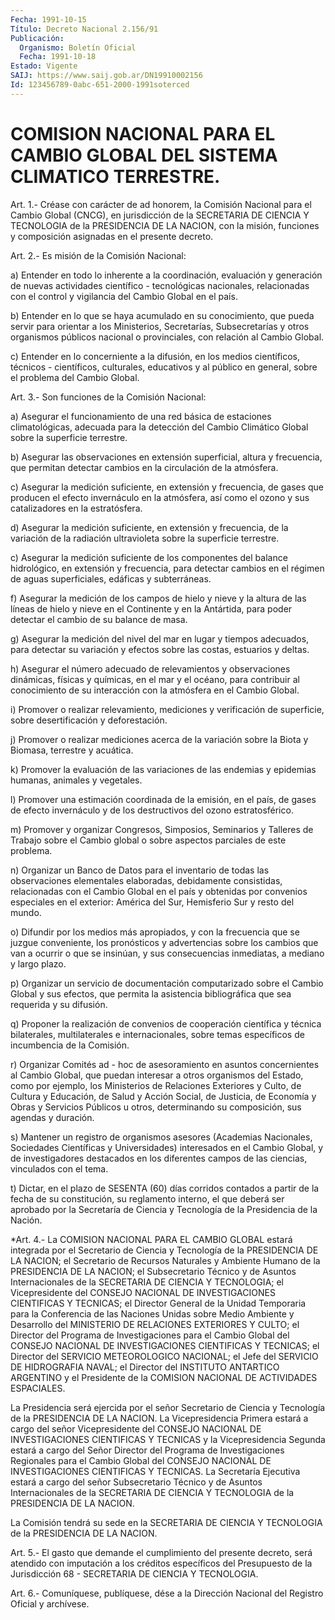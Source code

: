 ```yaml
---
Fecha: 1991-10-15
Título: Decreto Nacional 2.156/91
Publicación:
  Organismo: Boletín Oficial
  Fecha: 1991-10-18
Estado: Vigente
SAIJ: https://www.saij.gob.ar/DN19910002156
Id: 123456789-0abc-651-2000-1991soterced
---
```

# COMISION NACIONAL PARA EL CAMBIO GLOBAL DEL SISTEMA CLIMATICO TERRESTRE.

<a id="1"></a>
Art.  1.-  Créase  con  carácter  de  ad  honorem, la Comisión Nacional  para  el  Cambio  Global  (CNCG), en jurisdicción  de  la SECRETARIA DE CIENCIA Y TECNOLOGIA de  la PRESIDENCIA DE LA NACION, con  la misión, funciones y composición asignadas  en  el  presente decreto.

<a id="2"></a>
Art. 2.- Es misión de la Comisión Nacional:

a)  Entender  en  todo lo inherente a la coordinación, evaluación y generación  de  nuevas    actividades   científico  -  tecnológicas nacionales, relacionadas con el control  y  vigilancia  del  Cambio Global en el país.

b)  Entender  en  lo  que se haya acumulado en su conocimiento, que pueda  servir  para  orientar    a  los  Ministerios,  Secretarías, Subsecretarías y otros organismos públicos nacional o provinciales, con relación al Cambio Global.

c)  Entender  en  lo  concerniente a la  difusión,  en  los  medios científicos, técnicos -  científicos,  culturales,  educativos y al público    en   general,  sobre  el  problema  del  Cambio  Global.

<a id="3"></a>
Art. 3.- Son funciones de la Comisión Nacional:

a)  Asegurar  el  funcionamiento  de  una  red básica de estaciones climatológicas,  adecuada  para la detección del  Cambio  Climático Global sobre la superficie terrestre.

b) Asegurar las observaciones  en  extensión  superficial, altura y frecuencia, que permitan detectar cambios en la  circulación  de la atmósfera.

c)  Asegurar la medición suficiente, en extensión y frecuencia,  de gases  que producen el efecto invernáculo en la atmósfera, así como el ozono y sus catalizadores en la estratósfera.

d) Asegurar  la  medición suficiente, en extensión y frecuencia, de la  variación de la  radiación  ultravioleta  sobre  la  superficie terrestre.

c) Asegurar  la  medición suficiente de los componentes del balance hidrológico, en extensión  y  frecuencia,  para detectar cambios en el régimen de aguas superficiales, edáficas  y  subterráneas.

f)  Asegurar la medición de los campos de hielo y nieve y la altura de las  líneas de hielo y nieve en el Continente y en la Antártida, para  poder  detectar  el  cambio  de  su  balance  de  masa.

g) Asegurar  la  medición  del  nivel  del  mar  en lugar y tiempos adecuados, para detectar su variación y efectos sobre  las  costas, estuarios y deltas.

h)  Asegurar  el  número  adecuado de relevamientos y observaciones dinámicas,  físicas  y químicas,  en  el  mar  y  el  océano,  para contribuir al conocimiento  de  su  interacción con la atmósfera en el Cambio Global.

i) Promover o realizar relevamiento,  mediciones  y verificación de superficie, sobre desertificación y deforestación.

j) Promover o realizar mediciones acerca de la variación  sobre  la Biota y Biomasa, terrestre y acuática.

k)  Promover  la  evaluación  de  las variaciones de las endemias y epidemias humanas, animales y vegetales.

l) Promover una estimación coordinada  de  la  emisión, en el país, de  gases  de  efecto invernáculo y de los destructivos  del  ozono estratosférico.

m)  Promover  y  organizar    Congresos,  Simposios,  Seminarios  y Talleres  de  Trabajo  sobre  el Cambio  global  o  sobre  aspectos parciales de este problema.

n) Organizar un Banco de Datos  para  el  inventario  de  todas las observaciones   elementales  elaboradas,  debidamente  consistidas, relacionadas con  el  Cambio  Global  en  el  país  y obtenidas por convenios  especiales  en el exterior: América del Sur,  Hemisferio Sur y resto del mundo.

o) Difundir por los medios  más apropiados, y con la frecuencia que se juzgue conveniente, los pronósticos  y  advertencias  sobre  los cambios  que  van  a ocurrir o que se insinúan, y sus consecuencias inmediatas, a mediano y largo plazo.

p) Organizar un servicio  de  documentación  computarizado sobre el Cambio Global y sus efectos, que permita la asistencia bibliográfica que sea requerida y su difusión.

q)  Proponer la realización de convenios de cooperación  científica y técnica  bilaterales,  multilaterales  e  internacionales,  sobre temas específicos de incumbencia de la Comisión.

r)   Organizar  Comités  ad  -  hoc  de  asesoramiento  en  asuntos concernientes  al  Cambio  Global,  que  puedan  interesar  a otros organismos  del  Estado,  como  por  ejemplo,  los  Ministerios  de Relaciones  Exteriores  y Culto, de Cultura y Educación, de Salud y Acción  Social,  de Justicia,  de  Economía  y  Obras  y  Servicios Públicos  u otros,  determinando  su  composición,  sus  agendas  y duración.

s)  Mantener    un   registro  de  organismos  asesores  (Academias Nacionales, Sociedades  Científicas y Universidades) interesados en el Cambio Global, y de investigadores  destacados en los diferentes campos de las ciencias, vinculados con el tema.

t)  Dictar, en el plazo de SESENTA (60) días  corridos  contados  a partir  de  la  fecha de su constitución, su reglamento interno, el que deberá ser aprobado  por  la Secretaría de Ciencia y Tecnología de la Presidencia de la Nación.

<a id="4"></a>
*Art.  4.-  La  COMISION NACIONAL PARA EL CAMBIO GLOBAL estará integrada  por  el  Secretario   de  Ciencia  y  Tecnología  de  la PRESIDENCIA DE LA NACION; el Secretario  de  Recursos  Naturales  y Ambiente  Humano  de  la PRESIDENCIA DE LA NACION; el Subsecretario Técnico y de Asuntos Internacionales  de la SECRETARIA DE CIENCIA Y TECNOLOGIA; el Vicepresidente del CONSEJO NACIONAL DE INVESTIGACIONES CIENTIFICAS Y TECNICAS;  el  Director General de la Unidad Temporaria para la Conferencia de las Naciones  Unidas sobre Medio    Ambiente    y  Desarrollo  del  MINISTERIO  DE  RELACIONES EXTERIORES Y CULTO; el  Director  del  Programa  de Investigaciones para  el  Cambio  Global  del  CONSEJO  NACIONAL DE INVESTIGACIONES CIENTIFICAS  Y  TECNICAS;  el  Director del SERVICIO  METEOROLOGICO NACIONAL; el Jefe del SERVICIO DE  HIDROGRAFIA  NAVAL;  el Director del  INSTITUTO  ANTARTICO  ARGENTINO y el Presidente de la COMISION NACIONAL DE ACTIVIDADES ESPACIALES.

La Presidencia será ejercida  por  el señor Secretario de Ciencia y Tecnología  de  la  PRESIDENCIA  DE LA NACION.  La  Vicepresidencia Primera  estará  a  cargo  del  señor  Vicepresidente  del  CONSEJO NACIONAL DE INVESTIGACIONES CIENTIFICAS Y TECNICAS y la Vicepresidencia  Segunda  estará  a cargo del  Señor  Director  del Programa de Investigaciones Regionales  para  el  Cambio Global del CONSEJO  NACIONAL  DE  INVESTIGACIONES  CIENTIFICAS Y TECNICAS.  La Secretaría  Ejecutiva  estará  a  cargo  del  señor   Subsecretario Técnico y de Asuntos Internacionales de la SECRETARIA  DE CIENCIA Y TECNOLOGIA de la PRESIDENCIA DE LA NACION.

La   Comisión  tendrá  su  sede  en  la  SECRETARIA  DE  CIENCIA  Y TECNOLOGIA de la PRESIDENCIA DE LA NACION.

<a id="5"></a>
Art.  5.-  El  gasto  que demande el cumplimiento del presente decreto, será atendido con imputación  a  los  créditos específicos del  Presupuesto de la Jurisdicción 68 - SECRETARIA  DE  CIENCIA  Y TECNOLOGIA.

<a id="6"></a>
Art. 6.- Comuníquese, publíquese, dése a la Dirección Nacional del Registro Oficial y archívese.